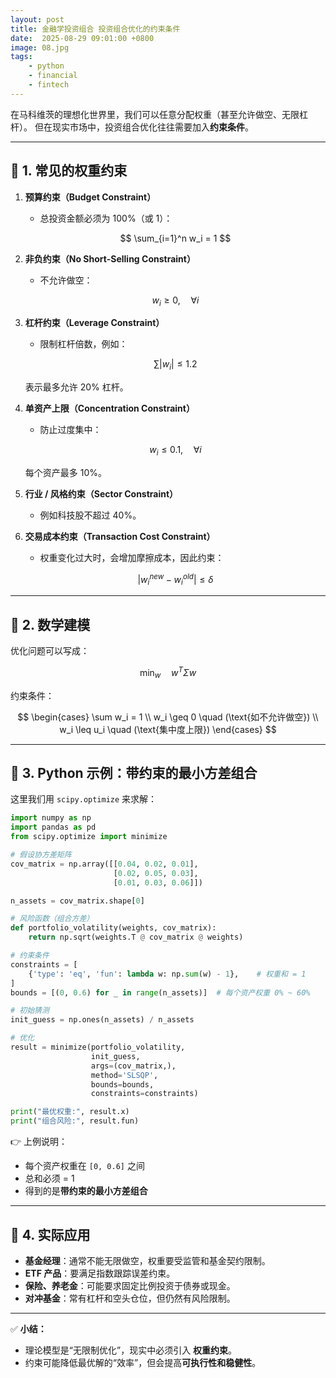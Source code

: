 ```yaml
---
layout: post
title: 金融学投资组合 投资组合优化的约束条件
date:  2025-08-29 09:01:00 +0800
image: 08.jpg
tags: 
    - python
    - financial
    - fintech
---
```


在马科维茨的理想化世界里，我们可以任意分配权重（甚至允许做空、无限杠杆）。
但在现实市场中，投资组合优化往往需要加入**约束条件**。

---

## 📌 1. 常见的权重约束

1. **预算约束（Budget Constraint）**

   * 总投资金额必须为 100%（或 1）：

   $$
   \sum_{i=1}^n w_i = 1
   $$

2. **非负约束（No Short-Selling Constraint）**

   * 不允许做空：

   $$
   w_i \geq 0, \quad \forall i
   $$

3. **杠杆约束（Leverage Constraint）**

   * 限制杠杆倍数，例如：

   $$
   \sum |w_i| \leq 1.2
   $$

   表示最多允许 20% 杠杆。

4. **单资产上限（Concentration Constraint）**

   * 防止过度集中：

   $$
   w_i \leq 0.1, \quad \forall i
   $$

   每个资产最多 10%。

5. **行业 / 风格约束（Sector Constraint）**

   * 例如科技股不超过 40%。

6. **交易成本约束（Transaction Cost Constraint）**

   * 权重变化过大时，会增加摩擦成本，因此约束：

   $$
   |w_i^{new} - w_i^{old}| \leq \delta
   $$

---

## 📌 2. 数学建模

优化问题可以写成：

$$
\min_w \quad w^T \Sigma w
$$

约束条件：

$$
\begin{cases} 
\sum w_i = 1 \\
w_i \geq 0 \quad (\text{如不允许做空}) \\
w_i \leq u_i \quad (\text{集中度上限})
\end{cases}
$$

---

## 📌 3. Python 示例：带约束的最小方差组合

这里我们用 `scipy.optimize` 来求解：

```python
import numpy as np
import pandas as pd
from scipy.optimize import minimize

# 假设协方差矩阵
cov_matrix = np.array([[0.04, 0.02, 0.01],
                       [0.02, 0.05, 0.03],
                       [0.01, 0.03, 0.06]])

n_assets = cov_matrix.shape[0]

# 风险函数（组合方差）
def portfolio_volatility(weights, cov_matrix):
    return np.sqrt(weights.T @ cov_matrix @ weights)

# 约束条件
constraints = [
    {'type': 'eq', 'fun': lambda w: np.sum(w) - 1},    # 权重和 = 1
]
bounds = [(0, 0.6) for _ in range(n_assets)]  # 每个资产权重 0% ~ 60%

# 初始猜测
init_guess = np.ones(n_assets) / n_assets

# 优化
result = minimize(portfolio_volatility,
                  init_guess,
                  args=(cov_matrix,),
                  method='SLSQP',
                  bounds=bounds,
                  constraints=constraints)

print("最优权重:", result.x)
print("组合风险:", result.fun)
```

👉 上例说明：

* 每个资产权重在 `[0, 0.6]` 之间
* 总和必须 = 1
* 得到的是**带约束的最小方差组合**

---

## 📌 4. 实际应用

* **基金经理**：通常不能无限做空，权重要受监管和基金契约限制。
* **ETF 产品**：要满足指数跟踪误差约束。
* **保险、养老金**：可能要求固定比例投资于债券或现金。
* **对冲基金**：常有杠杆和空头仓位，但仍然有风险限制。

---

✅ **小结：**

* 理论模型是“无限制优化”，现实中必须引入 **权重约束**。
* 约束可能降低最优解的“效率”，但会提高**可执行性和稳健性**。